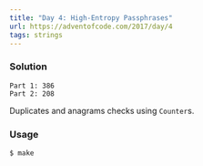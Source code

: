 ```yaml
---
title: "Day 4: High-Entropy Passphrases"
url: https://adventofcode.com/2017/day/4
tags: strings
---
```


### Solution
```
Part 1: 386
Part 2: 208
```

Duplicates and anagrams checks using `Counter`s.

### Usage
```
$ make
```
